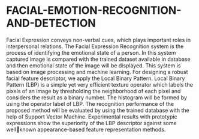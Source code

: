 # FACIAL-EMOTION-RECOGNITION-AND-DETECTION
Facial Expression conveys non-verbal cues, which plays important roles in interpersonal relations. The Facial Expression Recognition system is the
process of identifying the emotional state of a person. In this system captured image is compared with the trained dataset available in database
and then emotional state of the image will be displayed. This system is based on image processing and machine learning. For designing a robust
facial feature descriptor, we apply the Local Binary Pattern. Local Binary Pattern (LBP) is a simple yet very efficient texture operator which labels
the pixels of an image by thresholding the neighborhood of each pixel and considers the result as a binary number. The histogram will be formed by
using the operator label of LBP. The recognition performance of the proposed method will be evaluated by using the trained database with the
help of Support Vector Machine. Experimental results with prototypic expressions show the superiority of the LBP descriptor against some wellknown appearance-based feature representation methods. 
